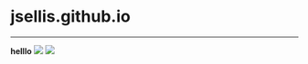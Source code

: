 # jsellis.github.io

---
**helllo**
![](https://wallpapersite.com/images/wallpapers/reaper-3840x2160-overwatch-artwork-hd-3775.jpg)
![](https://images2.alphacoders.com/704/thumb-1920-704079.png)
